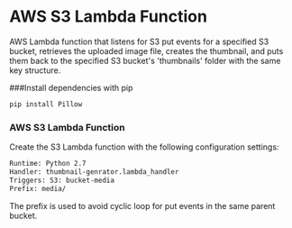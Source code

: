 # AWS S3 Lambda Function

AWS Lambda function that listens for S3 put events for a specified S3 bucket, retrieves the uploaded image file, creates the thumbnail, and puts them back to the specified S3 bucket's 'thumbnails' folder with the same key structure.

###Install dependencies with pip
```bash
pip install Pillow
```

### AWS S3 Lambda Function
Create the S3 Lambda function with the following configuration settings:

```bash
Runtime: Python 2.7
Handler: thumbnail-genrator.lambda_handler
Triggers: S3: bucket-media
Prefix: media/

```

The prefix is used to avoid cyclic loop for put events in the same parent bucket.